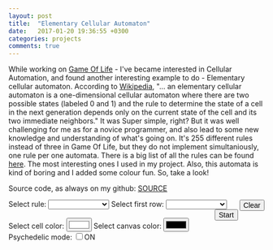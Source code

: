 ```yaml
---
layout: post
title:  "Elementary Cellular Automaton"
date:   2017-01-20 19:36:55 +0300
categories: projects
comments: true
---
```

While working on [Game Of Life][GOL_POST] - I've became interested in Cellular Automation, and found another interesting example to do - Elementary cellular automaton. According to [Wikipedia][ECA_WIKI], "... an elementary cellular automaton is a one-dimensional cellular automaton where there are two possible states (labeled 0 and 1) and the rule to determine the state of a cell in the next generation depends only on the current state of the cell and its two immediate neighbors." It was  Super simple, right? But it was well challenging for me as for a novice programmer, and also lead to some new knowledge and understanding of what's going on. It's 255 different rules instead of three in Game Of Life, but they do not implement simultaniously, one rule per one automata. There is a big list of all the rules can be found [here][W_RULES]. The most interesting ones I used in my project. Also, this automata is kind of boring and I added some colour fun. So, take a look!

Source code, as always on my github: [SOURCE][SOURCE]


<style>
  button {
    float: right;
    margin-left: 3px;
    font-size: 14px;
  }
  canvas {
    margin-bottom: 10px;
  }
  select {
    min-width: 120px;
  }
  .wrapper {
    width: 740px;
  }
  #selectFirstRow {
    margin-right: 5px;
  }
</style>


<script src="{{ site.url }}/assets/JS/Cellular_automation/rules.js"></script>

<canvas id="automata" width="740px" height="600px" style="background-color: black"></canvas>
  Select rule:
  <select id="selectRule">
  </select>
  Select first row:
  <select id="selectFirstRow">
  </select>
  <button id="clear">Clear</button>
  <button id="startPause" class="button-primary">Start</button>
  <br />
  <br />
  Select cell color:
  <input type="color" id="cellColor" value="#ffffff">
  Select canvas color:
  <input type="color" id="canvasColor">
  Psychedelic mode:
  <input type="checkbox" id="psychedelic" value="on">ON<Br>

<script src="{{ site.url }}/assets/JS/Cellular_automation/index.js"></script>


[SOURCE]: https://github.com/IgorKonovalov/Little_projects/tree/master/Cellular_Automata
[GOL_POST]: https://igorkonovalov.github.io/projects/2017/01/04/Game_of_life.html
[ECA_WIKI]: https://en.wikipedia.org/wiki/Elementary_cellular_automaton
[W_RULES]: http://atlas.wolfram.com/01/01/
